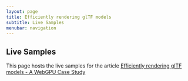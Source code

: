 ```yaml
---
layout: page
title: Efficiently rendering glTF models
subtitle: Live Samples
menubar: navigation
---
```


## Live Samples

This page hosts the live samples for the article [Efficiently rendering glTF models - A WebGPU Case Study](https://toji.dev/webgpu-gltf-case-study/)